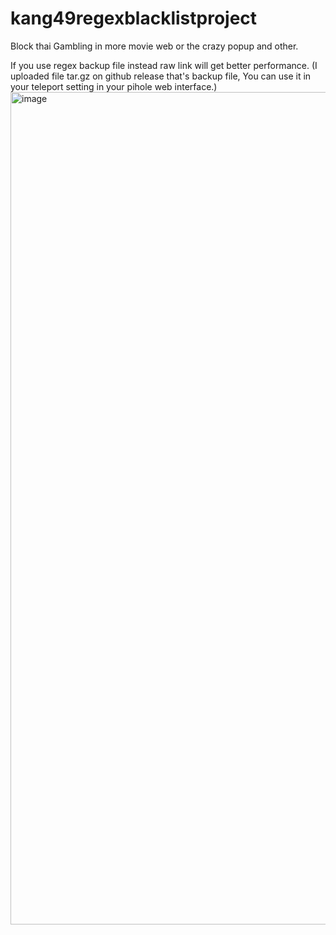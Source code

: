 # kang49regexblacklistproject
Block thai Gambling in more movie web or the crazy popup
and other.

If you use regex backup file instead raw link will get better performance. (I uploaded file tar.gz on github release that's backup file, You can use it in your teleport setting in your pihole web interface.)
<img width="1332" alt="image" src="https://user-images.githubusercontent.com/81503963/154835706-2e16eab3-12bf-4c8f-ab07-fa563b83380b.png">
